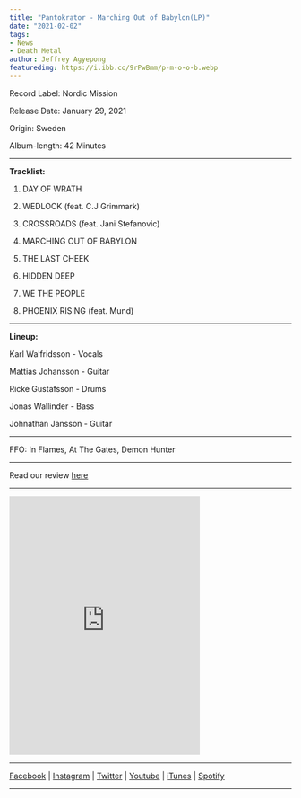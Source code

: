 ```yaml
---
title: "Pantokrator - Marching Out of Babylon(LP)"
date: "2021-02-02"
tags:
- News
- Death Metal
author: Jeffrey Agyepong
featuredimg: https://i.ibb.co/9rPwBmm/p-m-o-o-b.webp
---
```



Record Label: Nordic Mission

Release Date: January 29, 2021

Origin: Sweden

Album-length: 42 Minutes

<hr>

**Tracklist:**

1. DAY OF WRATH

2. WEDLOCK (feat. C.J Grimmark)

3. CROSSROADS (feat. Jani Stefanovic)

4. MARCHING OUT OF BABYLON

5. THE LAST CHEEK

6. HIDDEN DEEP

7. WE THE PEOPLE

8. PHOENIX RISING (feat. Mund)
<hr>

**Lineup:**

Karl Walfridsson - Vocals

Mattias Johansson - Guitar 

Ricke Gustafsson - Drums

Jonas Wallinder - Bass 

Johnathan Jansson - Guitar


<hr>
FFO: In Flames, At The Gates, Demon Hunter



<hr>

Read our review [here](http://localhost:8080/2021/02/03/review-pantokrator-marching-out-of-babylon/)

<hr>

   <iframe style="border: 0; width: 340px; height: 460px;" src="https://bandcamp.com/EmbeddedPlayer/album=2394117014/size=large/bgcol=ffffff/linkcol=0687f5/tracklist=false/transparent=true/" seamless><a href="https://officialpantokrator.bandcamp.com/album/marching-out-of-babylon-3">MARCHING OUT OF BABYLON by PANTOKRATOR</a></iframe>

   <hr>


[Facebook](https://web.facebook.com/Pantokrator?_rdc=1&_rdr) | [Instagram](https://www.instagram.com/pantokratorsweofficial/) | [Twitter](https://twitter.com/PantokratorSwe) | [Youtube](https://www.youtube.com/channel/UCx6_htPQXIVHfiyEG_Onqqw) | [iTunes](https://music.apple.com/us/album/marching-out-of-babylon/1544078484) | [Spotify](https://open.spotify.com/album/2S8LfjWVYhuKVuYVJSoCus?si=7gWyThHBQleiCB4Pb2TDew)



<hr>